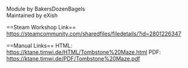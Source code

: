 Module by BakersDozenBagels<br>
Maintained by eXish

==Steam Workshop Link==
https://steamcommunity.com/sharedfiles/filedetails/?id=2801226347

==Manual Links==
HTML: https://ktane.timwi.de/HTML/Tombstone%20Maze.html
PDF: https://ktane.timwi.de/PDF/Tombstone%20Maze.pdf

